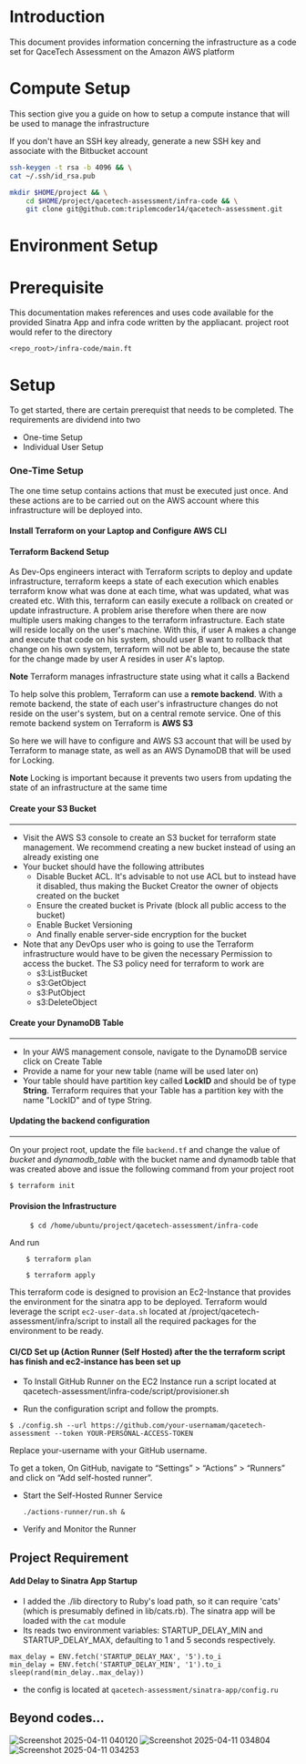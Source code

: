 # Introduction

This document provides information concerning the infrastructure as a code set for QaceTech Assessment on the Amazon AWS platform

# Compute Setup
This section give you a guide on how to setup a compute instance that will be used to manage the infrastructure

If you don't have an SSH key already, generate a new SSH key and associate with the Bitbucket account
```bash
ssh-keygen -t rsa -b 4096 && \
cat ~/.ssh/id_rsa.pub
```

```bash
mkdir $HOME/project && \
	cd $HOME/project/qacetech-assessment/infra-code && \
	git clone git@github.com:triplemcoder14/qacetech-assessment.git

```

# Environment Setup
# Prerequisite

This documentation makes references and uses code available for the provided Sinatra App and infra code written by the appliacant. project root would refer to the directory
```
<repo_root>/infra-code/main.ft
```
  

# Setup
To get started, there are certain prerequist that needs to be completed. The requirements are dividend into two

- One-time Setup
- Individual User Setup

### One-Time Setup
The one time setup contains actions that must be executed just once. And these actions are to be carried out on the AWS account where this infrastructure will be deployed into.


#### Install Terraform on your Laptop and Configure AWS CLI

#### Terraform Backend Setup
As Dev-Ops engineers interact with Terraform scripts to deploy and update infrastructure, terraform keeps a state of each execution which enables terraform know what was done at each time, what was updated, what was created etc. With this, terraform can easily execute a rollback on created or update infrastructure. 
A problem arise therefore when there are now multiple users making changes to the terraform infrastructure. Each state will reside locally on the user's machine. With this, if user A makes a change and execute that code on his system, should user B want to rollback that change on his own system, terraform will not be able to, because the state for the change made by user A resides in user A's laptop.

**Note** Terraform manages infrastructure state using what it calls a Backend

To help solve this problem, Terraform can use a **remote backend**. With a remote backend, the state of each user's infrastructure changes do not reside on the user's system, but on a central remote service. One of this remote backend system on Terraform is **AWS S3**

So here we will have to configure and AWS S3 account that will be used by Terraform to manage state, as well as an AWS DynamoDB that will be used for Locking. 

**Note** Locking is important because it prevents two users from updating the state of an infrastructure at the same time

#### Create your S3 Bucket
---

- Visit the AWS S3 console to create an S3 bucket for terraform state management. We recommend creating a new bucket instead of using an already existing one
- Your bucket should have the following attributes
	- Disable Bucket ACL. It's advisable to not use ACL but to instead have it disabled, thus making the Bucket Creator the owner of objects created on the bucket
	- Ensure the created bucket is Private (block all public access to the bucket)
	- Enable Bucket Versioning
	- And finally enable server-side encryption for the bucket
- Note that any DevOps user who is going to use the Terraform infrastructure would have to be given the necessary Permission to access the bucket. The S3 policy need for terraform to work are
	- s3:ListBucket
	- s3:GetObject
	- s3:PutObject
	- s3:DeleteObject
#### Create your DynamoDB Table
---
- In your AWS management console, navigate to the DynamoDB service click on Create Table
- Provide a name for your new table (name will be used later on)
- Your table should have partition key  called **LockID** and should be of type **String**. Terraform requires that your Table has a partition key with the name "LockID" and of type String.
#### Updating the backend configuration
---
On your project root, update the file `backend.tf` and change the value of *bucket* and *dynamodb_table* with the bucket name and dynamodb table that was created above and issue the following command from your project root
```bash
$ terraform init
```


#### Provision the Infrastructure

```
     $ cd /home/ubuntu/project/qacetech-assessment/infra-code
```
And run  

```
    $ terraform plan 
```

```
    $ terraform apply
```

This terraform code is designed to provision an Ec2-Instance that provides the environment for the sinatra app to be deployed.
Terraform would leverage the script ``ec2-user-data.sh`` located at /project/qacetech-assessment/infra/script to install all the required packages for the environment to be ready.


#### CI/CD Set up (Action Runner (Self Hosted) after the the terraform script has finish and ec2-instance has been set up

- To Install GitHub Runner on the EC2 Instance run a script located at qacetech-assessment/infra-code/script/provisioner.sh

- Run the configuration script and follow the prompts.

 ``$ ./config.sh --url https://github.com/your-usernamam/qacetech-assessment --token YOUR-PERSONAL-ACCESS-TOKEN
``

Replace your-username with your GitHub username.

To get a token, On GitHub, navigate to “Settings” > “Actions” > “Runners” and click on “Add self-hosted runner”.

- Start the Self-Hosted Runner Service

  ``
  ./actions-runner/run.sh &
``
-  Verify and Monitor the Runner


## Project Requirement

#### Add Delay to Sinatra App Startup

- I added the ./lib directory to Ruby's load path, so it can require 'cats' (which is presumably defined in lib/cats.rb). The sinatra app will be loaded with the ```cat``` module
- Its reads two environment variables: STARTUP_DELAY_MIN and STARTUP_DELAY_MAX, defaulting to 1 and 5 seconds respectively.

```
max_delay = ENV.fetch('STARTUP_DELAY_MAX', '5').to_i
min_delay = ENV.fetch('STARTUP_DELAY_MIN', '1').to_i
sleep(rand(min_delay..max_delay))
```

- the config is located at ``qacetech-assessment/sinatra-app/config.ru``



## Beyond codes...

![Screenshot 2025-04-11 040120](https://github.com/user-attachments/assets/427fa7d8-c527-41a2-a8aa-8d4fb13c1e84)
![Screenshot 2025-04-11 034804](https://github.com/user-attachments/assets/76456487-bb01-4f1c-9a8e-924870abcacb)
![Screenshot 2025-04-11 034253](https://github.com/user-attachments/assets/750f26ad-097b-422e-af3f-f81cacf7a85d)


